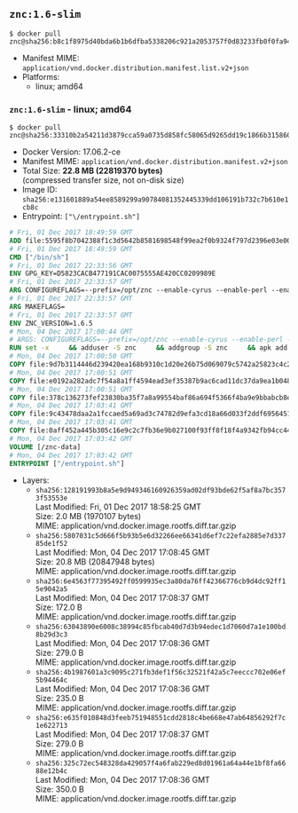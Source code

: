 ## `znc:1.6-slim`

```console
$ docker pull znc@sha256:b8c1f8975d40bda6b1b6dfba5338206c921a2053757f0d83233fb0f0fa942fde
```

-	Manifest MIME: `application/vnd.docker.distribution.manifest.list.v2+json`
-	Platforms:
	-	linux; amd64

### `znc:1.6-slim` - linux; amd64

```console
$ docker pull znc@sha256:33310b2a54211d3879cca59a0735d858fc58065d9265dd19c1866b315860f576
```

-	Docker Version: 17.06.2-ce
-	Manifest MIME: `application/vnd.docker.distribution.manifest.v2+json`
-	Total Size: **22.8 MB (22819370 bytes)**  
	(compressed transfer size, not on-disk size)
-	Image ID: `sha256:e131601889a54ee8589299a90784081352445339dd106191b732c7b610e1cb8c`
-	Entrypoint: `["\/entrypoint.sh"]`

```dockerfile
# Fri, 01 Dec 2017 18:49:59 GMT
ADD file:5595f8b7042388f1c3d5642b8581698548f99ea2f0b9324f797d2396e03e00cb in / 
# Fri, 01 Dec 2017 18:49:59 GMT
CMD ["/bin/sh"]
# Fri, 01 Dec 2017 22:33:56 GMT
ENV GPG_KEY=D5823CACB477191CAC0075555AE420CC0209989E
# Fri, 01 Dec 2017 22:33:57 GMT
ARG CONFIGUREFLAGS=--prefix=/opt/znc --enable-cyrus --enable-perl --enable-python --disable-ipv6
# Fri, 01 Dec 2017 22:33:57 GMT
ARG MAKEFLAGS=
# Fri, 01 Dec 2017 22:33:57 GMT
ENV ZNC_VERSION=1.6.5
# Mon, 04 Dec 2017 17:00:44 GMT
# ARGS: CONFIGUREFLAGS=--prefix=/opt/znc --enable-cyrus --enable-perl --enable-python --disable-ipv6 MAKEFLAGS=
RUN set -x     && adduser -S znc     && addgroup -S znc     && apk add --no-cache --virtual runtime-dependencies         ca-certificates         cyrus-sasl         icu         su-exec         tini     && apk add --no-cache --virtual build-dependencies         build-base         curl         cyrus-sasl-dev         gnupg         icu-dev         libressl-dev         perl-dev         python3-dev     && mkdir /znc-src && cd /znc-src     && curl -fsSL "https://znc.in/releases/archive/znc-${ZNC_VERSION}.tar.gz" -o znc.tgz     && curl -fsSL "https://znc.in/releases/archive/znc-${ZNC_VERSION}.tar.gz.sig" -o znc.tgz.sig     && export GNUPGHOME="$(mktemp -d)"     && gpg --keyserver ha.pool.sks-keyservers.net --recv-keys "${GPG_KEY}"     && gpg --batch --verify znc.tgz.sig znc.tgz     && rm -rf "$GNUPGHOME"     && tar -zxf znc.tgz --strip-components=1     && mkdir build && cd build     && ../configure ${CONFIGUREFLAGS}     && make $MAKEFLAGS     && make install     && apk del build-dependencies     && cd / && rm -rf /znc-src
# Mon, 04 Dec 2017 17:00:50 GMT
COPY file:9d7b3114446d239420ea168b9310c1d20e26b75d069079c5742a25823c4c2aab in / 
# Mon, 04 Dec 2017 17:00:51 GMT
COPY file:e0192a282adc7f54a8a1ff4594ead3ef35387b9ac6cad11dc37da9ea1b048a13 in /startup-sequence/ 
# Mon, 04 Dec 2017 17:00:51 GMT
COPY file:378c136273fef23830ba35f7a8a99554baf86a694f5366f4ba9e9bbabcb8ee6a in /startup-sequence/ 
# Mon, 04 Dec 2017 17:03:41 GMT
COPY file:9c43478daa2a1fccaed5a69ad3c74782d9efa3cd18a66d033f2ddf6956451ba5 in /startup-sequence/ 
# Mon, 04 Dec 2017 17:03:41 GMT
COPY file:0aff452a445b305c16e9c2c7fb36e9b027100f93ff8f18f4a9342fb94cc44b9c in /startup-sequence/ 
# Mon, 04 Dec 2017 17:03:42 GMT
VOLUME [/znc-data]
# Mon, 04 Dec 2017 17:03:42 GMT
ENTRYPOINT ["/entrypoint.sh"]
```

-	Layers:
	-	`sha256:128191993b8a5e9d949346160926359ad02df93bde62f5af8a7bc3573f53553e`  
		Last Modified: Fri, 01 Dec 2017 18:58:25 GMT  
		Size: 2.0 MB (1970107 bytes)  
		MIME: application/vnd.docker.image.rootfs.diff.tar.gzip
	-	`sha256:5807031c5d666f5b93b5e6d32266ee66341d6ef7c22efa2885e7d33785de1f52`  
		Last Modified: Mon, 04 Dec 2017 17:08:45 GMT  
		Size: 20.8 MB (20847948 bytes)  
		MIME: application/vnd.docker.image.rootfs.diff.tar.gzip
	-	`sha256:6e4563f77395492ff0599935ec3a80da76ff42366776cb9d4dc92ff15e9042a5`  
		Last Modified: Mon, 04 Dec 2017 17:08:37 GMT  
		Size: 172.0 B  
		MIME: application/vnd.docker.image.rootfs.diff.tar.gzip
	-	`sha256:63043890e6008c38994c85fbcab40d7d3b94edec1d7060d7a1e100bd8b29d3c3`  
		Last Modified: Mon, 04 Dec 2017 17:08:36 GMT  
		Size: 279.0 B  
		MIME: application/vnd.docker.image.rootfs.diff.tar.gzip
	-	`sha256:4b1987601a3c9095c271fb3def1f56c32521f42a5c7eeccc702e06ef5b94464c`  
		Last Modified: Mon, 04 Dec 2017 17:08:36 GMT  
		Size: 235.0 B  
		MIME: application/vnd.docker.image.rootfs.diff.tar.gzip
	-	`sha256:e635f010848d3feeb751948551cdd2818c4be668e47ab64856292f7c1e622713`  
		Last Modified: Mon, 04 Dec 2017 17:08:37 GMT  
		Size: 279.0 B  
		MIME: application/vnd.docker.image.rootfs.diff.tar.gzip
	-	`sha256:325c72ec548328da429057f4a6fab229ed8d01961a64a44e1bf8fa6688e12b4c`  
		Last Modified: Mon, 04 Dec 2017 17:08:36 GMT  
		Size: 350.0 B  
		MIME: application/vnd.docker.image.rootfs.diff.tar.gzip
